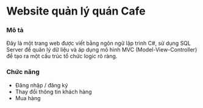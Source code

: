 # Website quản lý quán Cafe

###  Mô tả

Đây là một trang web được viết bằng ngôn ngữ lập trình C#, sử dụng SQL Server để quản lý dữ liệu và áp dụng mô hình MVC (Model-View-Controller) để tạo ra một cấu trúc tổ chức logic rõ ràng.

###  Chức năng

- Đăng nhập / đăng ký
- Thay đổi thông tin khách hàng
- Mua hàng
